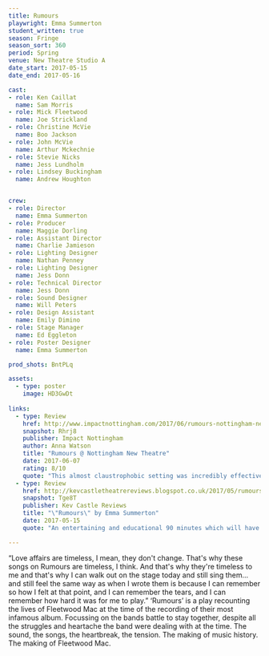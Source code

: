 ```yaml
---
title: Rumours 
playwright: Emma Summerton
student_written: true
season: Fringe
season_sort: 360
period: Spring
venue: New Theatre Studio A
date_start: 2017-05-15
date_end: 2017-05-16

cast:
- role: Ken Caillat
  name: Sam Morris
- role: Mick Fleetwood
  name: Joe Strickland
- role: Christine McVie
  name: Boo Jackson
- role: John McVie
  name: Arthur Mckechnie
- role: Stevie Nicks
  name: Jess Lundholm
- role: Lindsey Buckingham
  name: Andrew Houghton


crew:
- role: Director
  name: Emma Summerton
- role: Producer
  name: Maggie Dorling
- role: Assistant Director
  name: Charlie Jamieson
- role: Lighting Designer
  name: Nathan Penney
- role: Lighting Designer
  name: Jess Donn
- role: Technical Director
  name: Jess Donn
- role: Sound Designer
  name: Will Peters
- role: Design Assistant
  name: Emily Dimino
- role: Stage Manager
  name: Ed Eggleton
- role: Poster Designer
  name: Emma Summerton

prod_shots: BntPLq

assets:
  - type: poster
    image: HD3GwDt
    
links:
  - type: Review
    href: http://www.impactnottingham.com/2017/06/rumours-nottingham-new-theatre/
    snapshot: Rhrj8
    publisher: Impact Nottingham
    author: Anna Watson
    title: "Rumours @ Nottingham New Theatre"
    date: 2017-06-07
    rating: 8/10
    quote: "This almost claustrophobic setting was incredibly effective in embodying the personal affairs and intimacy of the band"
  - type: Review
    href: http://kevcastletheatrereviews.blogspot.co.uk/2017/05/rumours-by-emma-summerton-nottingham.html
    snapshot: Tge8T
    publisher: Kev Castle Reviews
    title: "\"Rumours\" by Emma Summerton"
    date: 2017-05-15
    quote: "An entertaining and educational 90 minutes which will have you fixated on this wonderful tribute to a group of musicians who, although fragmented, are still giving us music to this day."

---
```


“Love affairs are timeless, I mean, they don't change. That's why these songs on Rumours are timeless, I think. And that's why they're timeless to me and that's why I can walk out on the stage today and still sing them... and still feel the same way as when I wrote them is because I can remember so how I felt at that point, and I can remember the tears, and I can remember how hard it was for me to play.” ‘Rumours’ is a play recounting the lives of Fleetwood Mac at the time of the recording of their most infamous album. Focussing on the bands battle to stay together, despite all the struggles and heartache the band were dealing with at the time. The sound, the songs, the heartbreak, the tension. The making of music history. The making of Fleetwood Mac.
